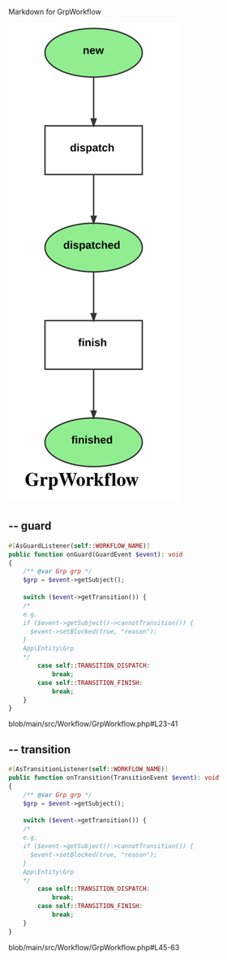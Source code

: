 Markdown for GrpWorkflow

![GrpWorkflow.svg](GrpWorkflow.svg)



##  -- guard


```php
#[AsGuardListener(self::WORKFLOW_NAME)]
public function onGuard(GuardEvent $event): void
{
    /** @var Grp grp */
    $grp = $event->getSubject();

    switch ($event->getTransition()) {
    /*
    e.g.
    if ($event->getSubject()->cannotTransition()) {
      $event->setBlocked(true, "reason");
    }
    App\Entity\Grp
    */
        case self::TRANSITION_DISPATCH:
            break;
        case self::TRANSITION_FINISH:
            break;
    }
}
```
blob/main/src/Workflow/GrpWorkflow.php#L23-41
        


##  -- transition


```php
#[AsTransitionListener(self::WORKFLOW_NAME)]
public function onTransition(TransitionEvent $event): void
{
    /** @var Grp grp */
    $grp = $event->getSubject();

    switch ($event->getTransition()) {
    /*
    e.g.
    if ($event->getSubject()->cannotTransition()) {
      $event->setBlocked(true, "reason");
    }
    App\Entity\Grp
    */
        case self::TRANSITION_DISPATCH:
            break;
        case self::TRANSITION_FINISH:
            break;
    }
}
```
blob/main/src/Workflow/GrpWorkflow.php#L45-63
        
